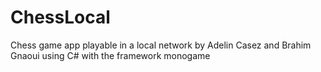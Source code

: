 # ChessLocal
Chess game app playable in a local network
by Adelin Casez and Brahim Gnaoui
using C# with the framework monogame
